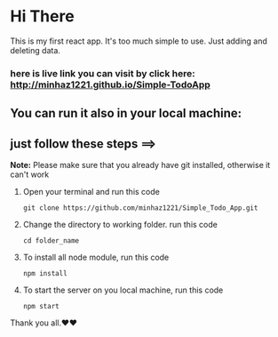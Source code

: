 # Hi There  
This is my first react app. It's too much simple to use. Just adding and deleting data.  

### here is live link you can visit by click here:  http://minhaz1221.github.io/Simple-TodoApp 


## You can run it also in your  local machine: 
## just follow these steps  ==>  

__Note:__ Please make sure that you already have git installed, otherwise it can't work

1. Open your terminal and run this code 
    ```
    git clone https://github.com/minhaz1221/Simple_Todo_App.git
    ```  
2. Change the directory to working folder. run this code  
    ```
    cd folder_name 
    ```  
3. To install all node module, run this code  
    ```
    npm install
    ```  
4. To start the server on you local machine, run this code  
    ```
    npm start 
    ```

Thank you all.❤❤

